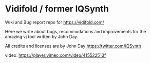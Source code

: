 # Vidifold / former IQSynth
Wiki and Bug report repo for https://vidifold.com/

Here we write about bugs, recommodations and improvements for the amazing vj tool written by John Day.

All credits and licenses are by John Day https://twitter.com/IQSynth



video: https://player.vimeo.com/video/415522513f
